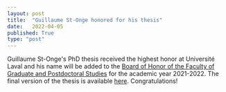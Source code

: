 ```yaml
---
layout: post
title:  "Guillaume St-Onge honored for his thesis"
date:   2022-04-05
published: True
type: "post"
---
```


Guillaume St-Onge's PhD thesis received the highest honor at Université Laval and his name will be added to the [Board of Honor of the Faculty of Graduate and Postdoctoral Studies](https://www.fesp.ulaval.ca/faculte/tableau-honneur) for the academic year 2021-2022. The final version of the thesis is available [here](http://hdl.handle.net/20.500.11794/72971). Congratulations!
